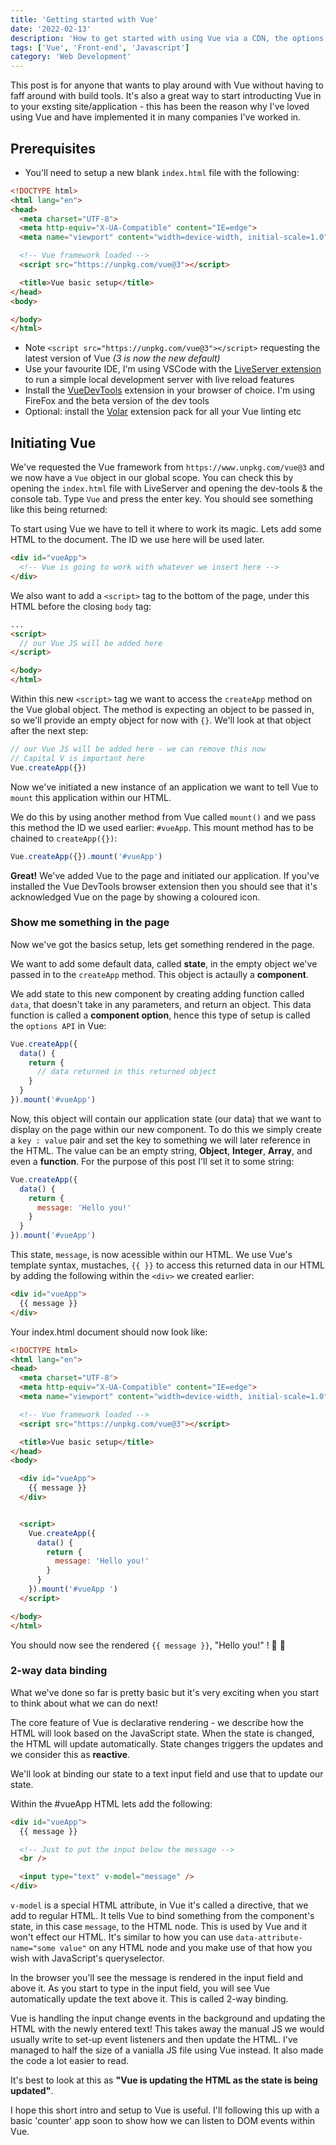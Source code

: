```yaml
---
title: 'Getting started with Vue'
date: '2022-02-13'
description: 'How to get started with using Vue via a CDN, the options API, and no build tools...'
tags: ['Vue', 'Front-end', 'Javascript']
category: 'Web Development'
---
```


<p class="introduction">
This post is for anyone that wants to play around with Vue without having to faff around with build tools. It's also a great way to start introducting Vue in to your exsting site/application - this has been the reason why I've loved using Vue and have implemented it in many companies I've worked in.
</p>

## Prerequisites
- You'll need to setup a new blank `index.html` file with the following:
```html
<!DOCTYPE html>
<html lang="en">
<head>
  <meta charset="UTF-8">
  <meta http-equiv="X-UA-Compatible" content="IE=edge">
  <meta name="viewport" content="width=device-width, initial-scale=1.0">

  <!-- Vue framework loaded -->
  <script src="https://unpkg.com/vue@3"></script>

  <title>Vue basic setup</title>
</head>
<body>

</body>
</html>
```
- Note `<script src="https://unpkg.com/vue@3"></script>` requesting the latest version of Vue _(3 is now the new default)_
- Use your favourite IDE, I'm using VSCode with the [LiveServer extension](https://marketplace.visualstudio.com/items?itemName=ritwickdey.LiveServer) to run a simple local development server with live reload features
- Install the [VueDevTools](https://addons.mozilla.org/en-US/firefox/addon/vue-js-devtools/) extension in your browser of choice. I'm using FireFox and the beta version of the dev tools
- Optional: install the [Volar](https://marketplace.visualstudio.com/items?itemName=MisterJ.vue-volar-extention-pack) extension pack for all your Vue linting etc


## Initiating Vue
We've requested the Vue framework from `https://www.unpkg.com/vue@3` and we now have a `Vue` object in our global scope. You can check this by opening the `index.html` file with LiveServer and opening the dev-tools & the console tab. Type `Vue` and press the enter key. You should see something like this being returned:

<article-image src="blog/getting-started-with-vue/vue-global-object.png" alt="the Vue global object in the browser's dev-tools console tab" ><template v-slot:caption>_This is very much like how we load jQuery_</template></article-image>


To start using Vue we have to tell it where to work its magic. Lets add some HTML to the document. The ID we use here will be used later.

```html
<div id="vueApp">
  <!-- Vue is going to work with whatever we insert here -->
</div>
```

We also want to add a `<script>` tag to the bottom of the page, under this HTML before the closing `body` tag:

```html
...
<script>
  // our Vue JS will be added here
</script>

</body>
</html>
```

Within this new `<script>` tag we want to access the `createApp` method on the Vue global object. The method is expecting an object to be passed in, so we'll provide an empty object for now with `{}`. We'll look at that object after the next step:

```js
// our Vue JS will be added here - we can remove this now
// Capital V is important here
Vue.createApp({})
```

Now we've initiated a new instance of an application we want to tell Vue to `mount` this application within our HTML.

We do this by using another method from Vue called `mount()` and we pass this method the ID we used earlier: `#vueApp`. This mount method has to be chained to `createApp({})`:

```js
Vue.createApp({}).mount('#vueApp')
```

**Great!** We've added Vue to the page and initiated our application. If you've installed the Vue DevTools browser extension then you should see that it's acknowledged Vue on the page by showing a coloured icon.


### Show me something in the page

Now we've got the basics setup, lets get something rendered in the page.

We want to add some default data, called **state**, in the empty object we've passed in to the `createApp` method. This object is actaully a **component**.

We add state to this new component by creating adding function called `data`, that doesn't take in any parameters, and return an object. This data function is called a **component option**, hence this type of setup is called the `options API` in Vue:

```js
Vue.createApp({
  data() {
    return {
      // data returned in this returned object
    }
  }
}).mount('#vueApp')
```

Now, this object will contain our application state (our data) that we want to display on the page within our new component. To do this we simply create a `key : value` pair and set the key to something we will later reference in the HTML. The value can be an empty string, **Object**, **Integer**, **Array**, and even a **function**. For the purpose of this post I'll set it to some string:

```js
Vue.createApp({
  data() {
    return {
      message: 'Hello you!'
    }
  }
}).mount('#vueApp')
```

This state, `message`, is now acessible within our HTML. We use Vue's template syntax, mustaches, `{{ }}` to access this returned data in our HTML by adding the following within the `<div>` we created earlier:

```html
<div id="vueApp">
  {{ message }}
</div>
```

Your index.html document should now look like:

```html
<!DOCTYPE html>
<html lang="en">
<head>
  <meta charset="UTF-8">
  <meta http-equiv="X-UA-Compatible" content="IE=edge">
  <meta name="viewport" content="width=device-width, initial-scale=1.0">

  <!-- Vue framework loaded -->
  <script src="https://unpkg.com/vue@3"></script>

  <title>Vue basic setup</title>
</head>
<body>

  <div id="vueApp">
    {{ message }}
  </div>


  <script>
    Vue.createApp({
      data() {
        return {
          message: 'Hello you!'
        }
      }
    }).mount('#vueApp ')
  </script>

</body>
</html>
```

You should now see the rendered `{{ message }}`, "Hello you!" ! 🎉 🥳

### 2-way data binding

What we've done so far is pretty basic but it's very exciting when you start to think about what we can do next!

The core feature of Vue is declarative rendering - we describe how the HTML will look based on the JavaScript state. When the state is changed, the HTML will update automatically. State changes triggers the updates and we consider this as **reactive**.

We'll look at binding our state to a text input field and use that to update our state.

Within the #vueApp HTML lets add the following:

```html
<div id="vueApp">
  {{ message }}

  <!-- Just to put the input below the message -->
  <br />

  <input type="text" v-model="message" />
</div>
```

`v-model` is a special HTML attribute, in Vue it's called a directive, that we add to regular HTML. It tells Vue to bind something from the component's state, in this case `message`, to the HTML node. This is used by Vue and it won't effect our HTML. It's similar to how you can use `data-attribute-name="some value"` on any HTML node and you make use of that how you wish with JavaScript's queryselector.

In the browser you'll see the message is rendered in the input field and above it. As you start to type in the input field, you will see Vue automatically update the text above it. This is called 2-way binding.

<article-image src="blog/getting-started-with-vue/Hello-You.png" alt="Hello You! rendered in the browser with Dev Tools open" ></article-image>

Vue is handling the input change events in the background and updating the HTML with the newly entered text! This takes away the manual JS we would usually write to set-up event listeners and then update the HTML. I've managed to half the size of a vanialla JS file using Vue instead. It also made the code a lot easier to read.

It's best to look at this as **"Vue is updating the HTML as the state is being updated"**.

I hope this short intro and setup to Vue is useful. I'll following this up with a basic 'counter' app soon to show how we can listen to DOM events within Vue.
